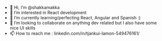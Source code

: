 - 👋 Hi, I’m @shakkamakka
- 👀 I’m interested in React development
- 🌱 I’m currently learning/perfecting React, Angular and Spanish :)
- 💞️ I’m looking to collaborate on anything dev related but I also have some nice UI skills
- 📫 How to reach me : linkedin.com/in/tjankui-lamon-549476161/

<!---
shakkamakka/shakkamakka is a ✨ special ✨ repository because its `README.md` (this file) appears on your GitHub profile.
You can click the Preview link to take a look at your changes.
--->
